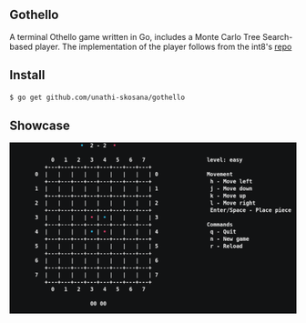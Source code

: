 ## Gothello

A terminal Othello game written in Go, includes a Monte Carlo Tree Search-based
player.  The implementation of the player follows from the int8's [repo](https://github.com/int8/gomcts)

## Install
```sh
$ go get github.com/unathi-skosana/gothello
```

## Showcase
![preview](./img/demo.gif)



